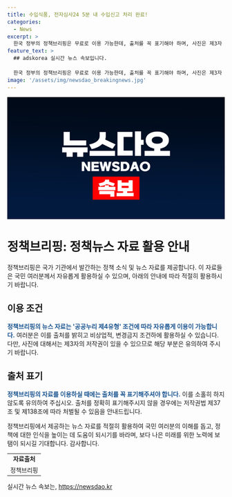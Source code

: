```yaml
---
title: 수입식품, 전자심사24 5분 내 수입신고 처리 완료!
categories:
  - News
excerpt: >
  한국 정부의 정책브리핑은 무료로 이용 가능한데, 출처를 꼭 표기해야 하며, 사진은 제3자 저작권으로 사용 불가능하다. 위반 시 저작권법에 따라 처벌될 수 있으니 유의해야 한다. -정책브리핑, www.korea.kr
feature_text: >
  ## adskorea 실시간 뉴스 속보입니다.

  한국 정부의 정책브리핑은 무료로 이용 가능한데, 출처를 꼭 표기해야 하며, 사진은 제3자 저작권으로 사용 불가능하다. 위반 시 저작권법에 따라 처벌될 수 있으니 유의해야 한다. -정책브리핑, www.korea.kr
image: '/assets/img/newsdao_breakingnews.jpg'
---
```


<p><img src="/assets/img/newsdao_breakingnews.jpg" alt="adskorea 속보" /></p>

<h1>정책브리핑: 정책뉴스 자료 활용 안내</h1>

<p data-ke-size="size16">정책브리핑은 국가 기관에서 발간하는 정책 소식 및 뉴스 자료를 제공합니다. 이 자료들은 국민 여러분께서 자유롭게 활용하실 수 있으며, 아래의 안내에 따라 적절히 활용하시기 바랍니다.</p>

<h2 data-ke-size="size26">이용 조건</h2>

<p><b><span style="color: #1a5490;">정책브리핑의 뉴스 자료는 '공공누리 제4유형' 조건에 따라 자유롭게 이용이 가능합니다.</span></b> 여러분은 이를 출처를 밝히고 비상업적, 변경금지 조건하에 활용하실 수 있습니다. 다만, 사진에 대해서는 제3자의 저작권이 있을 수 있으므로 해당 부분은 유의하여 주시기 바랍니다.</p>

<h2 data-ke-size="size26">출처 표기</h2>

<p><b><span style="color: #1a5490;">정책브리핑의 자료를 이용하실 때에는 출처를 꼭 표기해주셔야 합니다.</span></b> 이를 소홀히 하지 않도록 유의하여 주십시오. 출처를 정확히 표기해주시지 않을 경우에는 저작권법 제37조 및 제138조에 따라 처벌될 수 있음을 안내드립니다.</p>

<p data-ke-size="size16">정책브리핑에서 제공하는 뉴스 자료를 적절히 활용하여 국민 여러분의 이해를 돕고, 정책에 대한 인식을 높이는 데 도움이 되시기를 바라며, 보다 나은 미래를 위한 노력에 보탬이 되시길 기대합니다. 감사합니다.</p>

<table>
  <tr>
    <td style="text-align: center; height: 17px;"><b>자료출처</b></td>
  </tr>
  <tr>
    <td style="text-align: center; height: 17px;">정책브리핑 </td>
  </tr>
</table>
실시간 뉴스 속보는, <a href="https://newsdao.kr" rel="dofollow">https://newsdao.kr</a>


